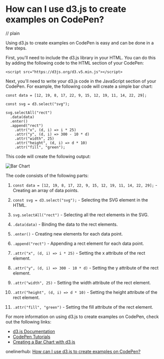 # How can I use d3.js to create examples on CodePen?
// plain

Using d3.js to create examples on CodePen is easy and can be done in a few steps.

First, you'll need to include the d3.js library in your HTML. You can do this by adding the following code to the HTML section of your CodePen:

```
<script src="https://d3js.org/d3.v5.min.js"></script>
```

Next, you'll need to write your d3.js code in the JavaScript section of your CodePen. For example, the following code will create a simple bar chart:

```
const data = [12, 19, 8, 17, 22, 9, 15, 12, 19, 11, 14, 22, 29];

const svg = d3.select("svg");

svg.selectAll("rect")
  .data(data)
  .enter()
  .append("rect")
    .attr("x", (d, i) => i * 25)
    .attr("y", (d, i) => 300 - 10 * d)
    .attr("width", 25)
    .attr("height", (d, i) => d * 10)
    .attr("fill", "green");
```

This code will create the following output:

![Bar Chart](https://i.imgur.com/hV3FyHU.png)

The code consists of the following parts:

1. `const data = [12, 19, 8, 17, 22, 9, 15, 12, 19, 11, 14, 22, 29];` - Creating an array of data points.

2. `const svg = d3.select("svg");` - Selecting the SVG element in the HTML.

3. `svg.selectAll("rect")` - Selecting all the rect elements in the SVG.

4. `.data(data)` - Binding the data to the rect elements.

5. `.enter()` - Creating new elements for each data point.

6. `.append("rect")` - Appending a rect element for each data point.

7. `.attr("x", (d, i) => i * 25)` - Setting the x attribute of the rect element.

8. `.attr("y", (d, i) => 300 - 10 * d)` - Setting the y attribute of the rect element.

9. `.attr("width", 25)` - Setting the width attribute of the rect element.

10. `.attr("height", (d, i) => d * 10)` - Setting the height attribute of the rect element.

11. `.attr("fill", "green")` - Setting the fill attribute of the rect element.

For more information on using d3.js to create examples on CodePen, check out the following links:

- [d3.js Documentation](https://github.com/d3/d3/blob/master/API.md)
- [CodePen Tutorials](https://blog.codepen.io/documentation/tutorials/)
- [Creating a Bar Chart with d3.js](https://www.tutorialsteacher.com/d3js/create-bar-chart-using-d3js)

onelinerhub: [How can I use d3.js to create examples on CodePen?](https://onelinerhub.com/javascript-d3/how-can-i-use-d--js-to-create-examples-on-codepen)